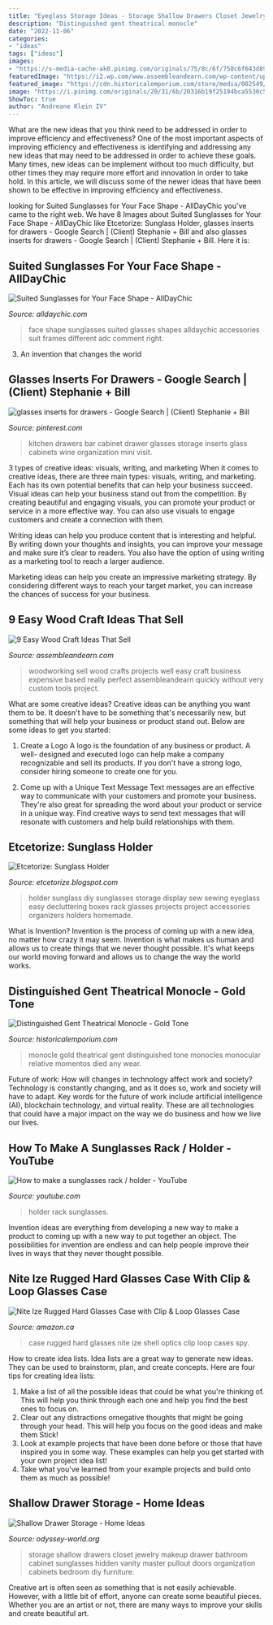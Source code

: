 ```yaml
---
title: "Eyeglass Storage Ideas - Storage Shallow Drawers Closet Jewelry Makeup Drawer Bathroom Cabinet Sunglasses Hidden Vanity Master Pullout Doors Organization Cabinets Bedroom Diy Furniture"
description: "Distinguished gent theatrical monocle"
date: "2022-11-06"
categories:
- "ideas"
tags: ["ideas"]
images:
- "https://s-media-cache-ak0.pinimg.com/originals/75/8c/6f/758c6f643d890c131e909fa8ab76d25a.jpg"
featuredImage: "https://i2.wp.com/www.assembleandearn.com/wp-content/uploads/2014/11/9-woodworking-ideas-that-sell-well.jpg?w=390"
featured_image: "https://cdn.historicalemporium.com/store/media/002549/002549_00.jpg"
image: "https://i.pinimg.com/originals/20/31/6b/20316b19f25194bca5530c56b3614969.jpg"
ShowToc: true
author: "Andreane Klein IV"
---
```



What are the new ideas that you think need to be addressed in order to improve efficiency and effectiveness?
One of the most important aspects of improving efficiency and effectiveness is identifying and addressing any new ideas that may need to be addressed in order to achieve these goals. Many times, new ideas can be implement without too much difficulty, but other times they may require more effort and innovation in order to take hold. In this article, we will discuss some of the newer ideas that have been shown to be effective in improving efficiency and effectiveness.

	

		
looking for Suited Sunglasses for Your Face Shape - AllDayChic you've came to the right web. We have 8 Images about Suited Sunglasses for Your Face Shape - AllDayChic like Etcetorize: Sunglass Holder, glasses inserts for drawers - Google Search | (Client) Stephanie + Bill and also glasses inserts for drawers - Google Search | (Client) Stephanie + Bill. Here it is:
		
    
## Suited Sunglasses For Your Face Shape - AllDayChic

<img loading=lazy src="http://alldaychic.com/wp-content/uploads/2014/02/Suited-Sunglasses-for-Your-Face-Shape.jpg" onerror="this.onerror=null;this.src='https://tse3.mm.bing.net/th?id=OIP.SBGzD-WXSyvqAjwVUgBXtgHaHa&amp;pid=15.1';" alt="Suited Sunglasses for Your Face Shape - AllDayChic">

_Source: alldaychic.com_

>face shape sunglasses suited glasses shapes alldaychic accessories suit frames different adc comment right. 

	

3. An invention that changes the world 

    
## Glasses Inserts For Drawers - Google Search | (Client) Stephanie + Bill

<img loading=lazy src="https://s-media-cache-ak0.pinimg.com/originals/75/8c/6f/758c6f643d890c131e909fa8ab76d25a.jpg" onerror="this.onerror=null;this.src='https://tse4.mm.bing.net/th?id=OIP.Z4UR1icgrOqQGgk78FUUeAHaII&amp;pid=15.1';" alt="glasses inserts for drawers - Google Search | (Client) Stephanie + Bill">

_Source: pinterest.com_

>kitchen drawers bar cabinet drawer glasses storage inserts glass cabinets wine organization mini visit. 

	

3 types of creative ideas: visuals, writing, and marketing
When it comes to creative ideas, there are three main types: visuals, writing, and marketing. Each has its own potential benefits that can help your business succeed.
Visual ideas can help your business stand out from the competition. By creating beautiful and engaging visuals, you can promote your product or service in a more effective way. You can also use visuals to engage customers and create a connection with them.

Writing ideas can help you produce content that is interesting and helpful. By writing down your thoughts and insights, you can improve your message and make sure it’s clear to readers. You also have the option of using writing as a marketing tool to reach a larger audience.

Marketing ideas can help you create an impressive marketing strategy. By considering different ways to reach your target market, you can increase the chances of success for your business.

    
## 9 Easy Wood Craft Ideas That Sell

<img loading=lazy src="https://i2.wp.com/www.assembleandearn.com/wp-content/uploads/2014/11/9-woodworking-ideas-that-sell-well.jpg?w=390" onerror="this.onerror=null;this.src='https://tse3.mm.bing.net/th?id=OIP.PZh_ETfQpt4liEE7GgzIdQAAAA&amp;pid=15.1';" alt="9 Easy Wood Craft Ideas That Sell">

_Source: assembleandearn.com_

>woodworking sell wood crafts projects well easy craft business expensive based really perfect assembleandearn quickly without very custom tools project. 

	

What are some creative ideas?
Creative ideas can be anything you want them to be. It doesn't have to be something that's necessarily new, but something that will help your business or product stand out. Below are some ideas to get you started:
1. Create a Logo
A logo is the foundation of any business or product. A well- designed and executed logo can help make a company recognizable and sell its products. If you don't have a strong logo, consider hiring someone to create one for you.

2. Come up with a Unique Text Message
Text messages are an effective way to communicate with your customers and promote your business. They're also great for spreading the word about your product or service in a unique way. Find creative ways to send text messages that will resonate with customers and help build relationships with them.


    
## Etcetorize: Sunglass Holder

<img loading=lazy src="https://lh5.googleusercontent.com/-W_zcx2Nr6yo/TWq0uYVNJKI/AAAAAAAABLY/PxuOkcRm8mQ/s1600/sunglass+holder+complete.jpg" onerror="this.onerror=null;this.src='https://tse1.mm.bing.net/th?id=OIP.8aeIvuJ0kkmtbP1V4PznRwHaJ4&amp;pid=15.1';" alt="Etcetorize: Sunglass Holder">

_Source: etcetorize.blogspot.com_

>holder sunglass diy sunglasses storage display sew sewing eyeglass easy decluttering boxes rack glasses projects project accessories organizers holders homemade. 

	

What is Invention?
Invention is the process of coming up with a new idea, no matter how crazy it may seem. Invention is what makes us human and allows us to create things that we never thought possible. It's what keeps our world moving forward and allows us to change the way the world works.

    
## Distinguished Gent Theatrical Monocle - Gold Tone

<img loading=lazy src="https://cdn.historicalemporium.com/store/media/002549/002549_00.jpg" onerror="this.onerror=null;this.src='https://tse4.mm.bing.net/th?id=OIP.obGyZTDxtqtez5YQXH4FfwHaJ0&amp;pid=15.1';" alt="Distinguished Gent Theatrical Monocle - Gold Tone">

_Source: historicalemporium.com_

>monocle gold theatrical gent distinguished tone monocles monocular relative momentos died any wear. 

	

Future of work: How will changes in technology affect work and society?
Technology is constantly changing, and as it does so, work and society will have to adapt. Key words for the future of work include artificial intelligence (AI), blockchain technology, and virtual reality. These are all technologies that could have a major impact on the way we do business and how we live our lives.

    
## How To Make A Sunglasses Rack / Holder - YouTube

<img loading=lazy src="https://i.ytimg.com/vi/9KgLkhk5YR8/hqdefault.jpg" onerror="this.onerror=null;this.src='https://tse3.mm.bing.net/th?id=OIP.2jCTkzd_7mpGx7mK7dnXLgEsDh&amp;pid=15.1';" alt="How to make a sunglasses rack / holder - YouTube">

_Source: youtube.com_

>holder rack sunglasses. 

	

Invention ideas are everything from developing a new way to make a product to coming up with a new way to put together an object. The possibilities for invention are endless and can help people improve their lives in ways that they never thought possible.

    
## Nite Ize Rugged Hard Glasses Case With Clip &amp; Loop Glasses Case

<img loading=lazy src="https://images-na.ssl-images-amazon.com/images/I/81FVZ41CkEL.__AC_SY300_QL70_ML2_.jpg" onerror="this.onerror=null;this.src='https://tse2.mm.bing.net/th?id=OIP.2aUqp2GaGiTh9e3D0lggwwHaDx&amp;pid=15.1';" alt="Nite Ize Rugged Hard Glasses Case with Clip &amp; Loop Glasses Case">

_Source: amazon.ca_

>case rugged hard glasses nite ize shell optics clip loop cases spy. 

	

How to create idea lists.
Idea lists are a great way to generate new ideas. They can be used to brainstorm, plan, and create concepts. Here are four tips for creating idea lists:
1. Make a list of all the possible ideas that could be what you're thinking of. This will help you think through each one and help you find the best ones to focus on.
2. Clear out any distractions ornegative thoughts that might be going through your head. This will help you focus on the good ideas and make them Stick!
3. Look at example projects that have been done before or those that have inspired you in some way. These examples can help you get started with your own project idea list!
4. Take what you've learned from your example projects and build onto them as much as possible!

    
## Shallow Drawer Storage - Home Ideas

<img loading=lazy src="https://i.pinimg.com/originals/20/31/6b/20316b19f25194bca5530c56b3614969.jpg" onerror="this.onerror=null;this.src='https://tse1.mm.bing.net/th?id=OIP.8mLxfcq5BLMtZX59IZwFCQHaJ4&amp;pid=15.1';" alt="Shallow Drawer Storage - Home Ideas">

_Source: odyssey-world.org_

>storage shallow drawers closet jewelry makeup drawer bathroom cabinet sunglasses hidden vanity master pullout doors organization cabinets bedroom diy furniture. 

	

Creative art is often seen as something that is not easily achievable. However, with a little bit of effort, anyone can create some beautiful pieces. Whether you are an artist or not, there are many ways to improve your skills and create beautiful art.

